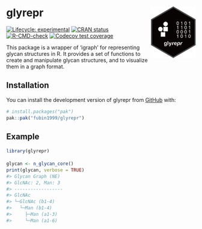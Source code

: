 
<!-- README.md is generated from README.Rmd. Please edit that file -->

# glyrepr <a href="https://fubin1999.github.io/glyrepr/"><img src="man/figures/logo.png" align="right" height="138" /></a>

<!-- badges: start -->

[![Lifecycle:
experimental](https://img.shields.io/badge/lifecycle-experimental-orange.svg)](https://lifecycle.r-lib.org/articles/stages.html#experimental)
[![CRAN
status](https://www.r-pkg.org/badges/version/glyrepr)](https://CRAN.R-project.org/package=glyrepr)
[![R-CMD-check](https://github.com/fubin1999/glyrepr/actions/workflows/R-CMD-check.yaml/badge.svg)](https://github.com/fubin1999/glyrepr/actions/workflows/R-CMD-check.yaml)
[![Codecov test
coverage](https://codecov.io/gh/fubin1999/glyrepr/graph/badge.svg)](https://app.codecov.io/gh/fubin1999/glyrepr)
<!-- badges: end -->

This package is a wrapper of ‘igraph’ for representing glycan structures
in R. It provides a set of functions to create and manipulate glycan
structures, and to visualize them in a graph format.

## Installation

You can install the development version of glyrepr from
[GitHub](https://github.com/) with:

``` r
# install.packages("pak")
pak::pak("fubin1999/glyrepr")
```

## Example

``` r
library(glyrepr)

glycan <- n_glycan_core()
print(glycan, verbose = TRUE)
#> Glycan Graph (NE)
#> GlcNAc: 2, Man: 3
#> ------------------
#> GlcNAc
#> └─GlcNAc (b1-4)
#>   └─Man (b1-4)
#>     ├─Man (a1-3)
#>     └─Man (a1-6)
```
